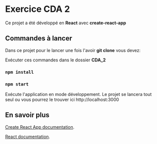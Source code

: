 # Exercice CDA 2

Ce projet a été développé en <strong>React</strong> avec <strong>create-react-app</strong>

## Commandes à lancer

Dans ce projet pour le lancer une fois l'avoir <strong>git clone</strong> vous devez:

Exécuter ces commandes dans le dossier <strong>CDA_2</strong>

### `npm install`

### `npm start`

Exécute l'application en mode développement. 
Le projet se lancera tout seul ou vous pourrez le trouver ici http://localhost:3000 

## En savoir plus

[Create React App documentation](https://facebook.github.io/create-react-app/docs/getting-started).

[React documentation](https://reactjs.org/).